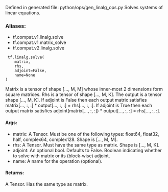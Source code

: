 Defined in generated file: python/ops/gen_linalg_ops.py
Solves systems of linear equations.
### Aliases:
- tf.compat.v1.linalg.solve
- tf.compat.v1.matrix_solve
- tf.compat.v2.linalg.solve

```
 tf.linalg.solve(
    matrix,
    rhs,
    adjoint=False,
    name=None
)
```
Matrix is a tensor of shape [..., M, M] whose inner-most 2 dimensions form square matrices. Rhs is a tensor of shape [..., M, K]. The output is a tensor shape [..., M, K]. If adjoint is False then each output matrix satisfies matrix[..., :, :] * output[..., :, :] = rhs[..., :, :]. If adjoint is True then each output matrix satisfies adjoint(matrix[..., :, :]) * output[..., :, :] = rhs[..., :, :].
#### Args:
- matrix: A Tensor. Must be one of the following types: float64, float32, half, complex64, complex128. Shape is [..., M, M].
- rhs: A Tensor. Must have the same type as matrix. Shape is [..., M, K].
- adjoint: An optional bool. Defaults to False. Boolean indicating whether to solve with matrix or its (block-wise) adjoint.
- name: A name for the operation (optional).
#### Returns:
A Tensor. Has the same type as matrix.
